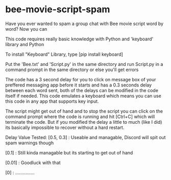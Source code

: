 # bee-movie-script-spam
Have you ever wanted to spam a group chat with Bee movie script word by word? Now you can

This code requires really basic knowledge with Python and 'keyboard' library and Python

To install "Keyboard" Library, type [pip install keyboard] 

Put the 'Bee.txt' and 'Script.py' in the same directory and run Script.py in a command prompt in the same directory or else you'll get errors

The code has a 3 second delay for you to click on message box of your preffered messaging app before it starts and has a 0.3 seconds delay between each word sent, both of the delays can be modified in the code itself if needed. This code emulates a keyboard which means you can use this code in any app that supports key input.

The script might get out of hand and to stop the script you can click on the command prompt where the code is running and hit [Ctrl+C] which will terminate the code. But if you modified the delay a little to much (like I did) its basically impossible to recover without a hard restart.

Delay Value Tested:
[0.5, 0.3] : Useable and managable, Discord will spit out spam warnings though

[0.1] : Still kinda managable but its starting to get out of hand

[0.01] : Goodluck with that

[0] : ...............
